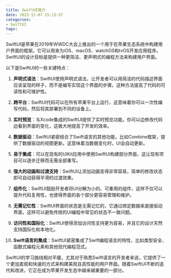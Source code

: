 ```yaml
---
title: SwiftUI简介
date: 2023-11-07 15:13:57
categories:
- SwiftUI
tags:
---
```

SwiftUI是苹果在2019年WWDC大会上推出的一个用于在苹果生态系统中构建用户界面的框架。它可以用来为iOS、macOS、watchOS和tvOS开发应用程序。SwiftUI的设计目标是提供一种更简洁、更声明式的编程方法来构建用户界面。

以下是SwiftUI的一些关键特点：

1. **声明式语法**：SwiftUI使用声明式语法，让开发者可以用简洁的代码描述界面应该呈现的样子，而不是编写实现这个界面的步骤。这种方法提高了代码的可读性和可维护性。

2. **跨平台**：SwiftUI代码可以在所有苹果平台上运行，这意味着你可以一次性编写代码，然后将其部署到不同的设备上。

3. **实时预览**：与Xcode集成的SwiftUI提供了实时预览功能。你可以边修改代码边看到界面的变化，这极大地提高了开发的效率。

4. **数据驱动**：SwiftUI紧密结合了Swift语言的其他功能，比如Combine框架，提供了数据驱动的视图更新。这意味着当数据变化时，UI会自动更新。

5. **易于集成**：可以在现有的UIKit应用中使用SwiftUI构建部分界面，这让现有项目可以逐步迁移而无需全部重写。

6. **强大的动画和过渡支持**：SwiftUI让添加动画变得非常容易，简单的修改状态即可自动获得平滑的过渡效果。

7. **组件化**：SwiftUI鼓励开发者将UI分解为小的、可重用的组件，这样不仅可以提升代码复用性，也使得界面的各个部分更容易管理和维护。

8. **无需记忆性**：SwiftUI界面的状态是无需记忆的，它通过绑定数据来直接驱动界面，这样可以避免传统的UI编程中常见的状态不一致问题。

9. **访问性和国际化**：SwiftUI使得添加访问性支持更为容易，并且它的设计天然支持国际化和本地化。

10. **Swift语言的集成**：SwiftUI紧密集成了Swift编程语言的特性，比如类型安全、函数式编程元素和其他现代编程范式。

SwiftUI的学习曲线相对平缓，尤其对于熟悉Swift语言的开发者来说，它提供了一个更加直观和快速的方式来构建美观且高性能的用户界面。随着SwiftUI不断的迭代和改进，它正在成为苹果开发生态中越来越重要的一部分。
